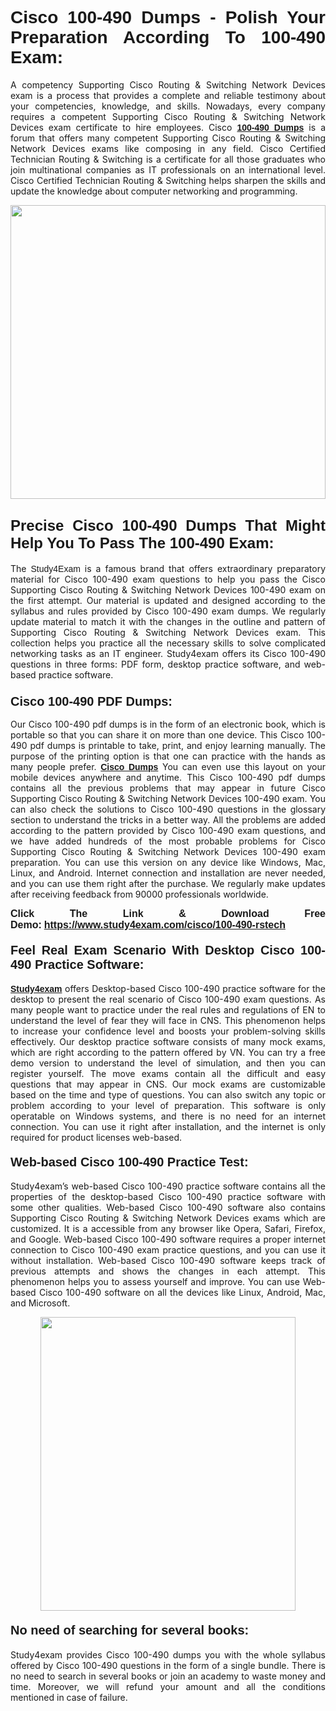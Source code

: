 <h1 style="text-align: justify;"><strong><span style="font-family:Lucida Sans Unicode,Lucida Grande,sans-serif;">Cisco 100-490 Dumps - Polish Your Preparation According To 100-490 Exam:</span></strong></h1>

<p style="text-align: justify;">A competency Supporting Cisco Routing & Switching Network Devices exam is a process that provides a complete and reliable testimony about your competencies, knowledge, and skills. Nowadays, every company requires a competent Supporting Cisco Routing & Switching Network Devices exam certificate to hire employees. Cisco <a href="https://www.study4exam.com/cisco/100-490-valid-dumps"><span style="font-family:Verdana,Geneva,sans-serif;"><strong>100-490 Dumps</strong></span></a> is a forum that offers many competent Supporting Cisco Routing & Switching Network Devices exams like composing in any field. Cisco Certified Technician Routing & Switching is a certificate for all those graduates who join multinational companies as IT professionals on an international level. Cisco Certified Technician Routing & Switching helps sharpen the skills and update the knowledge about computer networking and programming.</p>

<p style="text-align: justify;"><a href="https://www.study4exam.com/cisco/100-490-rstech"><img alt="" src="https://www.thequestionanswers.com/wp-content/uploads/2022/06/S4E-Cert-Exams-Questions-Banner.webp" style="width: 100%; height: 470px;" /></a></p>

<h2 style="text-align: justify;"><span style="font-family:Lucida Sans Unicode,Lucida Grande,sans-serif;"><strong><span style="font-size:24px;">Precise Cisco 100-490 Dumps That Might Help You To Pass The 100-490 Exam:</span></strong></span></h2>

<p style="text-align: justify;">The <span style="font-family:Lucida Sans Unicode,Lucida Grande,sans-serif;">Study4Exam</span> is a famous brand that offers extraordinary preparatory material for Cisco 100-490 exam questions to help you pass the Cisco Supporting Cisco Routing & Switching Network Devices 100-490 exam on the first attempt. Our material is updated and designed according to the syllabus and rules provided by Cisco 100-490 exam dumps. We regularly update material to match it with the changes in the outline and pattern of Supporting Cisco Routing & Switching Network Devices exam. This collection helps you practice all the necessary skills to solve complicated networking tasks as an IT engineer. Study4exam offers its Cisco 100-490 questions in three forms: PDF form, desktop practice software, and web-based practice software. </p>

<h3 style="text-align: justify;"><strong><span style="font-size:20px;"><span style="font-family:Lucida Sans Unicode,Lucida Grande,sans-serif;">Cisco 100-490 PDF Dumps:</span></span></strong></h3>

<p style="text-align: justify;">Our Cisco 100-490 pdf dumps is in the form of an electronic book, which is portable so that you can share it on more than one device. This Cisco 100-490 pdf dumps is printable to take, print, and enjoy learning manually. The purpose of the printing option is that one can practice with the hands as many people prefer. <a href="https://www.study4exam.com/cisco-exams"><span style="font-family:Lucida Sans Unicode,Lucida Grande,sans-serif;"><strong>Cisco Dumps</strong></span></a> You can even use this layout on your mobile devices anywhere and anytime. This Cisco 100-490 pdf dumps contains all the previous problems that may appear in future Cisco Supporting Cisco Routing & Switching Network Devices 100-490 exam. You can also check the solutions to Cisco 100-490 questions in the glossary section to understand the tricks in a better way. All the problems are added according to the pattern provided by Cisco 100-490 exam questions, and we have added hundreds of the most probable problems for Cisco Supporting Cisco Routing & Switching Network Devices 100-490 exam preparation. You can use this version on any device like Windows, Mac, Linux, and Android. Internet connection and installation are never needed, and you can use them right after the purchase. We regularly make updates after receiving feedback from 90000 professionals worldwide.</p>

<p style="text-align: justify;"><span style="font-family:Lucida Sans Unicode,Lucida Grande,sans-serif;"><strong><span style="font-size:16px;">Click The Link & Download Free Demo:</span></strong></span> <strong><span style="font-family:Lucida Sans Unicode,Lucida Grande,sans-serif;"><span style="font-size:16px;"><a href="https://www.study4exam.com/cisco/100-490-rstech">https://www.study4exam.com/cisco/100-490-rstech</a></span></span></strong></p>

<h4 style="text-align: justify;"><strong><span style="font-family:Lucida Sans Unicode,Lucida Grande,sans-serif;"><span style="font-size:20px;">Feel Real Exam Scenario With Desktop Cisco 100-490 Practice Software:</span></span></strong></h4>

<p style="text-align: justify;"><a href="https://www.study4exam.com/"><span style="font-family:Verdana,Geneva,sans-serif;"><strong>Study4exam</strong></span></a> offers Desktop-based Cisco 100-490 practice software for the desktop to present the real scenario of Cisco 100-490 exam questions. As many people want to practice under the real rules and regulations of EN to understand the level of fear they will face in CNS. This phenomenon helps to increase your confidence level and boosts your problem-solving skills effectively. Our desktop practice software consists of many mock exams, which are right according to the pattern offered by VN. You can try a free demo version to understand the level of simulation, and then you can register yourself. The move exams contain all the difficult and easy questions that may appear in CNS. Our mock exams are customizable based on the time and type of questions. You can also switch any topic or problem according to your level of preparation. This software is only operatable on Windows systems, and there is no need for an internet connection. You can use it right after installation, and the internet is only required for product licenses web-based. </p>

<h4 style="text-align: justify;"><span style="font-family:Lucida Sans Unicode,Lucida Grande,sans-serif;"><strong><span style="font-size:20px;">Web-based Cisco 100-490 Practice Test:</span></strong></span></h4>

<p style="text-align: justify;">Study4exam’s web-based Cisco 100-490 practice software contains all the properties of the desktop-based Cisco 100-490 practice software with some other qualities. Web-based Cisco 100-490 software also contains Supporting Cisco Routing & Switching Network Devices exams which are customized. It is a accessible from any browser like Opera, Safari, Firefox, and Google. Web-based Cisco 100-490 software requires a proper internet connection to Cisco 100-490 exam practice questions, and you can use it without installation. Web-based Cisco 100-490 software keeps track of previous attempts and shows the changes in each attempt. This phenomenon helps you to assess yourself and improve. You can use Web-based Cisco 100-490 software on all the devices like Linux, Android, Mac, and Microsoft.</p>

<p style="text-align: center;"><a href="https://www.study4exam.com/cisco/100-490-rstech"><img alt="" src="https://www.thequestionanswers.com/wp-content/uploads/2022/06/S4E-Cert-Exams-Questions-Discount-Banner.webp" style="width: 90%; height: 470px;" /></a></p>

<h4 style="text-align: justify;"><span style="font-family:Lucida Sans Unicode,Lucida Grande,sans-serif;"><strong><span style="font-size:20px;">No need of searching for several books:</span></strong></span></h4>

<p style="text-align: justify;">Study4exam provides Cisco 100-490 dumps you with the whole syllabus offered by Cisco 100-490 questions in the form of a single bundle. There is no need to search in several books or join an academy to waste money and time. Moreover, we will refund your amount and all the conditions mentioned in case of failure.</p>
